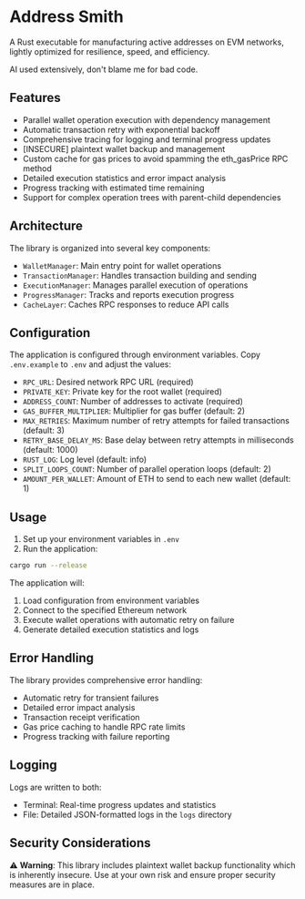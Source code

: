 # Address Smith

A Rust executable for manufacturing active addresses on EVM networks, lightly optimized for resilience, speed, and efficiency.

AI used extensively, don't blame me for bad code.

## Features

- Parallel wallet operation execution with dependency management
- Automatic transaction retry with exponential backoff
- Comprehensive tracing for logging and terminal progress updates
- [INSECURE] plaintext wallet backup and management
- Custom cache for gas prices to avoid spamming the eth_gasPrice RPC method
- Detailed execution statistics and error impact analysis
- Progress tracking with estimated time remaining
- Support for complex operation trees with parent-child dependencies

## Architecture

The library is organized into several key components:

- `WalletManager`: Main entry point for wallet operations
- `TransactionManager`: Handles transaction building and sending
- `ExecutionManager`: Manages parallel execution of operations
- `ProgressManager`: Tracks and reports execution progress
- `CacheLayer`: Caches RPC responses to reduce API calls

## Configuration

The application is configured through environment variables. Copy `.env.example` to `.env` and adjust the values:

- `RPC_URL`: Desired network RPC URL (required)
- `PRIVATE_KEY`: Private key for the root wallet (required)
- `ADDRESS_COUNT`: Number of addresses to activate (required)
- `GAS_BUFFER_MULTIPLIER`: Multiplier for gas buffer (default: 2)
- `MAX_RETRIES`: Maximum number of retry attempts for failed transactions (default: 3)
- `RETRY_BASE_DELAY_MS`: Base delay between retry attempts in milliseconds (default: 1000)
- `RUST_LOG`: Log level (default: info)
- `SPLIT_LOOPS_COUNT`: Number of parallel operation loops (default: 2)
- `AMOUNT_PER_WALLET`: Amount of ETH to send to each new wallet (default: 1)

## Usage

1. Set up your environment variables in `.env`
2. Run the application:

```bash
cargo run --release
```

The application will:
1. Load configuration from environment variables
2. Connect to the specified Ethereum network
3. Execute wallet operations with automatic retry on failure
4. Generate detailed execution statistics and logs

## Error Handling

The library provides comprehensive error handling:
- Automatic retry for transient failures
- Detailed error impact analysis
- Transaction receipt verification
- Gas price caching to handle RPC rate limits
- Progress tracking with failure reporting

## Logging

Logs are written to both:
- Terminal: Real-time progress updates and statistics
- File: Detailed JSON-formatted logs in the `logs` directory

## Security Considerations

⚠️ **Warning**: This library includes plaintext wallet backup functionality which is inherently insecure. Use at your own risk and ensure proper security measures are in place.
